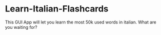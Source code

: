 # Learn-Italian-Flashcards
This GUI App will let you learn the most 50k used words in italian. What are you waiting for?
